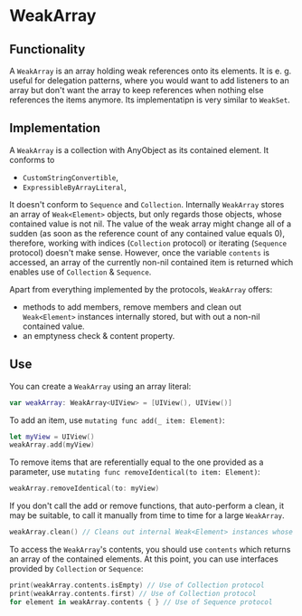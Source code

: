 # WeakArray

## Functionality

A `WeakArray` is an array holding weak references onto its elements. It is e. g. useful for delegation patterns, where you would want to add listeners to an array but don't want the array to keep references when nothing else references the items anymore. Its implementatipn is very similar to `WeakSet`.

## Implementation

A `WeakArray` is a collection with AnyObject as its contained element. It conforms to
- `CustomStringConvertible`,
- `ExpressibleByArrayLiteral`,

It doesn't conform to `Sequence` and `Collection`. Internally `WeakArray` stores an array of `Weak<Element>` objects, but only regards those objects, whose contained value is not nil. The value of the weak array might change all of a sudden (as soon as the reference count of any contained value equals 0), therefore, working with indices (`Collection` protocol) or iterating (`Sequence` protocol) doesn't make sense. However, once the variable `contents` is accessed, an array of the currently non-nil contained item is returned which enables use of `Collection` & `Sequence`.

Apart from everything implemented by the protocols, `WeakArray` offers:
- methods to add members, remove members and clean out `Weak<Element>` instances internally stored, but with out a non-nil contained value.
- an emptyness check & content property.

## Use

You can create a `WeakArray` using an array literal:

```swift
var weakArray: WeakArray<UIView> = [UIView(), UIView()]
```

To add an item, use `mutating func add(_ item: Element)`:

```swift
let myView = UIView()
weakArray.add(myView)
```

To remove items that are referentially equal to the one provided as a parameter, use `mutating func removeIdentical(to item: Element)`:

```swift
weakArray.removeIdentical(to: myView)
```

If you don't call the add or remove functions, that auto-perform a clean, it may be suitable, to call it manually from time to time for a large `WeakArray`.

```swift
weakArray.clean() // Cleans out internal Weak<Element> instances whose contained value is nil
```

To access the `WeakArray`'s contents, you should use `contents` which returns an array of the contained elements. At this point, you can use interfaces provided by `Collection` or `Sequence`:

```swift
print(weakArray.contents.isEmpty) // Use of Collection protocol
print(weakArray.contents.first) // Use of Collection protocol
for element in weakArray.contents { } // Use of Sequence protocol
```
